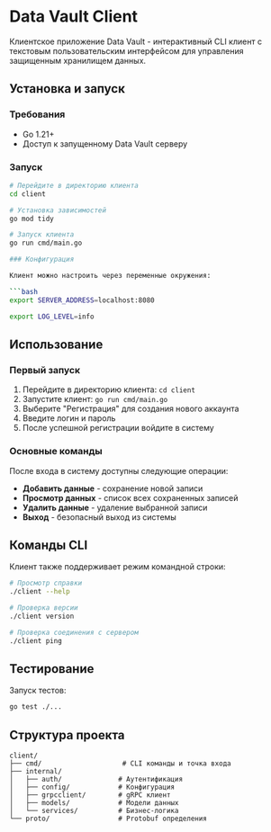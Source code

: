 # Data Vault Client

Клиентское приложение Data Vault - интерактивный CLI клиент с текстовым пользовательским интерфейсом для управления защищенным хранилищем данных.

## Установка и запуск

### Требования

- Go 1.21+
- Доступ к запущенному Data Vault серверу

### Запуск

```bash
# Перейдите в директорию клиента
cd client

# Установка зависимостей
go mod tidy

# Запуск клиента
go run cmd/main.go

### Конфигурация

Клиент можно настроить через переменные окружения:

```bash
export SERVER_ADDRESS=localhost:8080

export LOG_LEVEL=info
```

## Использование

### Первый запуск

1. Перейдите в директорию клиента: `cd client`
2. Запустите клиент: `go run cmd/main.go`
3. Выберите "Регистрация" для создания нового аккаунта
4. Введите логин и пароль
5. После успешной регистрации войдите в систему

### Основные команды

После входа в систему доступны следующие операции:

- **Добавить данные** - сохранение новой записи
- **Просмотр данных** - список всех сохраненных записей
- **Удалить данные** - удаление выбранной записи
- **Выход** - безопасный выход из системы


## Команды CLI

Клиент также поддерживает режим командной строки:

```bash
# Просмотр справки
./client --help

# Проверка версии
./client version

# Проверка соединения с сервером
./client ping
```

## Тестирование

Запуск тестов:

```bash
go test ./...
```

## Структура проекта

```
client/
├── cmd/                    # CLI команды и точка входа
├── internal/
│   ├── auth/              # Аутентификация
│   ├── config/            # Конфигурация
│   ├── grpcclient/        # gRPC клиент
│   ├── models/            # Модели данных
│   └── services/          # Бизнес-логика
└── proto/                 # Protobuf определения
```